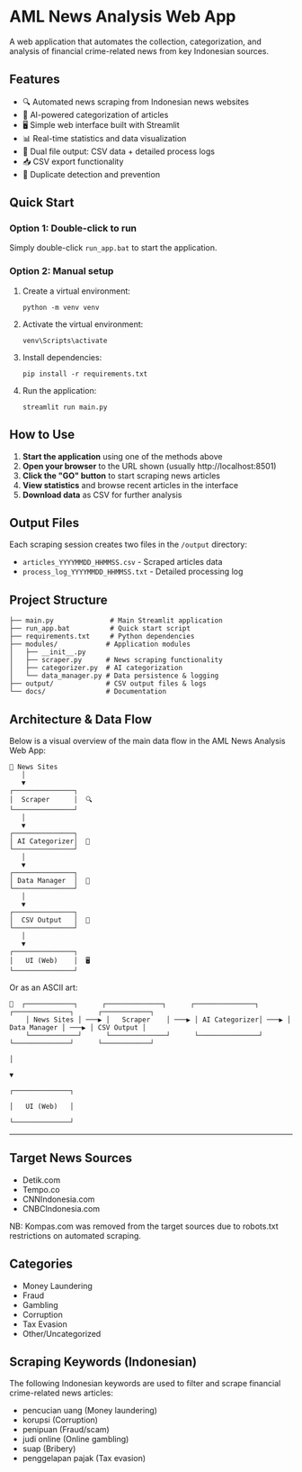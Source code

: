 # AML News Analysis Web App

A web application that automates the collection, categorization, and analysis of financial crime-related news from key Indonesian sources.

## Features

- 🔍 Automated news scraping from Indonesian news websites
- 🤖 AI-powered categorization of articles
- 🖥️ Simple web interface built with Streamlit
- 📊 Real-time statistics and data visualization
- 💾 Dual file output: CSV data + detailed process logs
- 📥 CSV export functionality
- 🔄 Duplicate detection and prevention

## Quick Start

### Option 1: Double-click to run
Simply double-click `run_app.bat` to start the application.

### Option 2: Manual setup
1. Create a virtual environment:
   ```
   python -m venv venv
   ```

2. Activate the virtual environment:
   ```
   venv\Scripts\activate
   ```

3. Install dependencies:
   ```
   pip install -r requirements.txt
   ```

4. Run the application:
   ```
   streamlit run main.py
   ```

## How to Use

1. **Start the application** using one of the methods above
2. **Open your browser** to the URL shown (usually http://localhost:8501)
3. **Click the "GO" button** to start scraping news articles
4. **View statistics** and browse recent articles in the interface
5. **Download data** as CSV for further analysis

## Output Files

Each scraping session creates two files in the `/output` directory:
- `articles_YYYYMMDD_HHMMSS.csv` - Scraped articles data
- `process_log_YYYYMMDD_HHMMSS.txt` - Detailed processing log

## Project Structure

```
├── main.py              # Main Streamlit application
├── run_app.bat          # Quick start script
├── requirements.txt     # Python dependencies
├── modules/            # Application modules
│   ├── __init__.py
│   ├── scraper.py      # News scraping functionality
│   ├── categorizer.py  # AI categorization
│   └── data_manager.py # Data persistence & logging
├── output/             # CSV output files & logs
└── docs/               # Documentation
```


## Architecture & Data Flow

Below is a visual overview of the main data flow in the AML News Analysis Web App:

```
📰 News Sites
   │
   ▼
┌───────────────┐
│  Scraper      │  🔍
└───────────────┘
   │
   ▼
┌───────────────┐
│ AI Categorizer│  🤖
└───────────────┘
   │
   ▼
┌───────────────┐
│ Data Manager  │  💾
└───────────────┘
   │
   ▼
┌───────────────┐
│  CSV Output   │  📄
└───────────────┘
   │
   ▼
┌───────────────┐
│   UI (Web)    │  🖥️
└───────────────┘
```

Or as an ASCII art:

```
📰  ┌────────────┐      ┌──────────────┐      ┌───────────────┐      ┌──────────────┐      ┌────────────┐
    │ News Sites │ ───▶ │   Scraper    │ ───▶ │ AI Categorizer│ ───▶ │ Data Manager │ ───▶ │ CSV Output │
    └────────────┘      └──────────────┘      └───────────────┘      └──────────────┘      └────────────┘
                                                                                                   │
                                                                                                   ▼
                                                                                           ┌──────────────┐
                                                                                           │   UI (Web)   │
                                                                                           └──────────────┘
```

---


## Target News Sources

- Detik.com
- Tempo.co
- CNNIndonesia.com
- CNBCIndonesia.com

NB: Kompas.com was removed from the target sources due to robots.txt restrictions on automated scraping.

## Categories

- Money Laundering
- Fraud
- Gambling
- Corruption
- Tax Evasion
- Other/Uncategorized

## Scraping Keywords (Indonesian)

The following Indonesian keywords are used to filter and scrape financial crime-related news articles:

- pencucian uang (Money laundering)
- korupsi (Corruption)
- penipuan (Fraud/scam)
- judi online (Online gambling)
- suap (Bribery)
- penggelapan pajak (Tax evasion)
